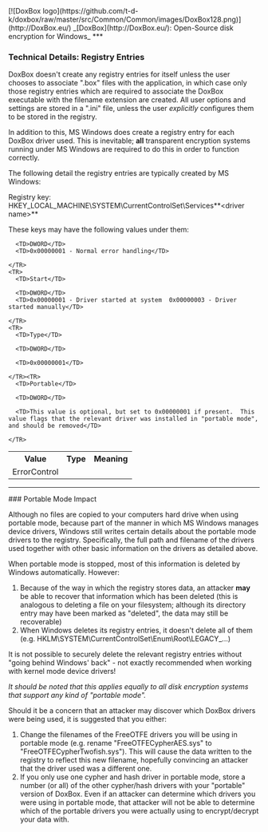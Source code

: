 
<meta content="text/html; charset=UTF-8" http-equiv="Content-Type">
<meta name="keywords" content="disk encryption, security, transparent, AES, plausible deniability, virtual drive, Linux, MS Windows, portable, USB drive, partition">
<meta name="description" content="DoxBox: An Open-Source transparent encryption program for PCs. With this software, you can create one or more &quot;DoxBoxes&quot; on your PC - which appear as disks, anything written to these disks is automatically encrypted before being stored on your hard drive.">

<meta name="author" content="Sarah Dean">
<meta name="copyright" content="Copyright 2004, 2005, 2006, 2007, 2008 Sarah Dean">


<TITLE>Technical Details: Registry Entries</TITLE>

<link href="https://raw.githubusercontent.com/t-d-k/doxbox/master/docs/styles_common.css" rel="stylesheet" type="text/css">


<link rel="shortcut icon" href="https://github.com/t-d-k/doxbox/raw/master/src/Common/Common/images/DoxBox.ico" type="image/x-icon">

<SPAN CLASS="master_link">
[![DoxBox logo](https://github.com/t-d-k/doxbox/raw/master/src/Common/Common/images/DoxBox128.png)](http://DoxBox.eu/)
</SPAN>
<SPAN CLASS="master_title">
_[DoxBox](http://DoxBox.eu/): Open-Source disk encryption for Windows_
</SPAN>
***

      
            

### Technical Details: Registry Entries

DoxBox doesn't create any registry entries for itself unless the user chooses to associate ".box" files with the application, in which case only those registry entries which are required to associate the DoxBox executable with the filename extension are created. All user options and settings are stored in a ".ini" file, unless the user _explicitly_ configures them to be stored in the registry.

In addition to this, MS Windows does create a registry entry for each DoxBox driver used. This is inevitable; **all** transparent encryption systems running under MS Windows are required to do this in order to function correctly.

The following detail the registry entries are typically created by MS Windows:

Registry key: HKEY_LOCAL_MACHINE\SYSTEM\CurrentControlSet\Services\**&lt;driver name&gt;**

These keys may have the following values under them:

<TABLE>
  <TBODY>
    <TR>
      <TH>Value
      </TH>
      <TH>Type
      </TH>
      <TH>Meaning
      </TH>
    </TR>
    <TR>
      <TD>ErrorControl</TD>

      <TD>DWORD</TD>
      <TD>0x00000001 - Normal error handling</TD>

    </TR>
    <TR>
      <TD>Start</TD>

      <TD>DWORD</TD>
      <TD>0x00000001 - Driver started at system  0x00000003 - Driver started manually</TD>

    </TR>
    <TR>
      <TD>Type</TD>

      <TD>DWORD</TD>

      <TD>0x00000001</TD>

    </TR><TR>
      <TD>Portable</TD>

      <TD>DWORD</TD>

      <TD>This value is optional, but set to 0x00000001 if present.  This value flags that the relevant driver was installed in "portable mode", and should be removed</TD>

    </TR>

  </TBODY>
</TABLE>

* * * 
<A NAME="level_3_heading_1">
### Portable Mode Impact
</A>

 

Although no files are copied to your computers hard drive when using portable mode, because part of the manner in which MS Windows manages device drivers, Windows still writes certain details about the portable mode drivers to the registry. Specifically, the full path and filename of the drivers used together with other basic information on the drivers as detailed above.

When portable mode is stopped, most of this information is deleted by Windows automatically. However:

1. Because of the way in which the registry stores data, an attacker **may** be able to recover that information which has been deleted (this is analogous to deleting a file on your filesystem; although its directory entry may have been marked as "deleted", the data may still be recoverable)
1. When Windows deletes its registry entries, it doesn't delete all of them (e.g. HKLM\SYSTEM\CurrentControlSet\Enum\Root\LEGACY_...)

It is not possible to securely delete the relevant registry entries without "going behind Windows' back" - not exactly recommended when working with kernel mode device drivers!

_It should be noted that this applies equally to *all* disk encryption systems that support any kind of "portable mode"._

Should it be a concern that an attacker may discover which DoxBox drivers were being used, it is suggested that you either:

1. Change the filenames of the FreeOTFE drivers you will be using in portable mode (e.g. rename "FreeOTFECypherAES.sys" to "FreeOTFECypherTwofish.sys"). This will cause the data written to the registry to reflect this new filename, hopefully convincing an attacker that the driver used was a different one.
1. If you only use one cypher and hash driver in portable mode, store a number (or all) of the other cypher/hash drivers with your "portable" version of DoxBox. Even if an attacker can determine which drivers you were using in portable mode, that attacker will not be able to determine which of the portable drivers you were actually using to encrypt/decrypt your data with.


